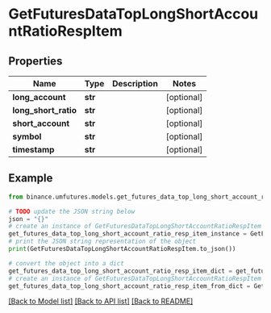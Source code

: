 # GetFuturesDataTopLongShortAccountRatioRespItem


## Properties

Name | Type | Description | Notes
------------ | ------------- | ------------- | -------------
**long_account** | **str** |  | [optional] 
**long_short_ratio** | **str** |  | [optional] 
**short_account** | **str** |  | [optional] 
**symbol** | **str** |  | [optional] 
**timestamp** | **str** |  | [optional] 

## Example

```python
from binance.umfutures.models.get_futures_data_top_long_short_account_ratio_resp_item import GetFuturesDataTopLongShortAccountRatioRespItem

# TODO update the JSON string below
json = "{}"
# create an instance of GetFuturesDataTopLongShortAccountRatioRespItem from a JSON string
get_futures_data_top_long_short_account_ratio_resp_item_instance = GetFuturesDataTopLongShortAccountRatioRespItem.from_json(json)
# print the JSON string representation of the object
print(GetFuturesDataTopLongShortAccountRatioRespItem.to_json())

# convert the object into a dict
get_futures_data_top_long_short_account_ratio_resp_item_dict = get_futures_data_top_long_short_account_ratio_resp_item_instance.to_dict()
# create an instance of GetFuturesDataTopLongShortAccountRatioRespItem from a dict
get_futures_data_top_long_short_account_ratio_resp_item_from_dict = GetFuturesDataTopLongShortAccountRatioRespItem.from_dict(get_futures_data_top_long_short_account_ratio_resp_item_dict)
```
[[Back to Model list]](../README.md#documentation-for-models) [[Back to API list]](../README.md#documentation-for-api-endpoints) [[Back to README]](../README.md)


